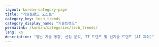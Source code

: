 ```yaml
---
layout: korean-category-page
title: "기술트랜드 포스트"
category_key: tech_trends
category_display_name: "기술트랜드"
permalink: /korean/categories/tech_trends/
lang: ko
description: "일반 기술 동향, 산업 분석, IT 트렌드 및 신기술 트랜드 (AI 제외)"
---
```

